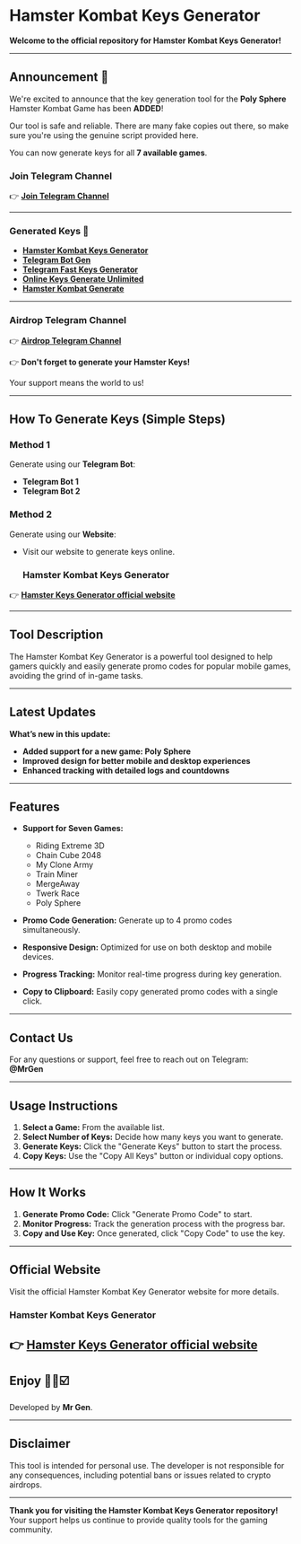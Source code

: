 # Hamster Kombat Keys Generator

**Welcome to the official repository for Hamster Kombat Keys Generator!** 

---
## Announcement 📢
We're excited to announce that the key generation tool for the **Poly Sphere** Hamster Kombat Game has been **ADDED**!

Our tool is safe and reliable. There are many fake copies out there, so make sure you're using the genuine script provided here.

You can now generate keys for all **7 available games**.  

### Join Telegram Channel
👉 **[Join Telegram Channel](https://t.me/MrGen0)**

---

### Generated Keys 🔑

- **[Hamster Kombat Keys Generator](https://t.me/Hamsterkeysgenebot)**
- **[Telegram Bot Gen](https://t.me/Hamsterkeysgenebot)**
- **[Telegram Fast Keys Generator](https://t.me/Hamsterkeysgenebot)**
- **[Online Keys Generate Unlimited](https://t.me/Hamsterkeysgenebot)**
- **[Hamster Kombat Generate](https://t.me/Hamsterkeysgenebot)**

---

### Airdrop Telegram Channel
👉 **[Airdrop Telegram Channel](https://t.me/MrGen0)**


👉 **Don't forget to generate your Hamster Keys!**

Your support means the world to us!

---

## How To Generate Keys (Simple Steps)

### Method 1  
Generate using our **Telegram Bot**:

- **Telegram Bot 1**
- **Telegram Bot 2**

### Method 2  
Generate using our **Website**:

- Visit our website to generate keys online.
  ### Hamster Kombat Keys Generator 
👉 **[Hamster Keys Generator official website ](https://hamsterkeysgenerate.netlify.app/)**

---

## Tool Description

The Hamster Kombat Key Generator is a powerful tool designed to help gamers quickly and easily generate promo codes for popular mobile games, avoiding the grind of in-game tasks.

---
## Latest Updates

**What’s new in this update:**

- **Added support for a new game: Poly Sphere**
- **Improved design for better mobile and desktop experiences**
- **Enhanced tracking with detailed logs and countdowns**

---

## Features

- **Support for Seven Games:**
  - Riding Extreme 3D
  - Chain Cube 2048
  - My Clone Army
  - Train Miner
  - MergeAway
  - Twerk Race
  - Poly Sphere

- **Promo Code Generation:** Generate up to 4 promo codes simultaneously.
- **Responsive Design:** Optimized for use on both desktop and mobile devices.
- **Progress Tracking:** Monitor real-time progress during key generation.
- **Copy to Clipboard:** Easily copy generated promo codes with a single click.

---

## Contact Us

For any questions or support, feel free to reach out on Telegram:  
**@MrGen**

---

## Usage Instructions

1. **Select a Game:** From the available list.
2. **Select Number of Keys:** Decide how many keys you want to generate.
3. **Generate Keys:** Click the "Generate Keys" button to start the process.
4. **Copy Keys:** Use the "Copy All Keys" button or individual copy options.

---

## How It Works

1. **Generate Promo Code:** Click "Generate Promo Code" to start.
2. **Monitor Progress:** Track the generation process with the progress bar.
3. **Copy and Use Key:** Once generated, click "Copy Code" to use the key.

---

## Official Website

Visit the official Hamster Kombat Key Generator website for more details.
### Hamster Kombat Keys Generator 
👉 **[Hamster Keys Generator official website ](https://hamsterkeysgenerate.netlify.app/)**
---

## Enjoy 🔑💯☑️

Developed by **Mr Gen**.

---

## Disclaimer

This tool is intended for personal use. The developer is not responsible for any consequences, including potential bans or issues related to crypto airdrops.

---
**Thank you for visiting the Hamster Kombat Keys Generator repository!** Your support helps us continue to provide quality tools for the gaming community.
